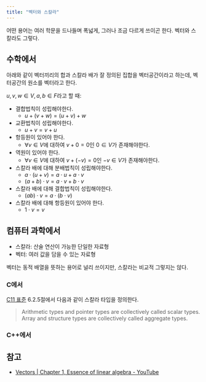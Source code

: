 ```yaml
---
title: "벡터와 스칼라"
---
```



어떤 용어는 여러 학문을 드나들며 폭넓게, 그러나 조금 다르게 쓰이곤 한다. 벡터와 스칼라도 그렇다.

## 수학에서

아래와 같이 벡터끼리의 합과 스칼라 배가 잘 정의된 집합을 벡터공간이라고 하는데, 벡터공간의 원소를 벡터라고 한다.

$u, v, w \in V, a, b \in F$라고 할 때:
- 결합법칙이 성립해야한다.
	- $u + (v + w) = (u + v) + w$
- 교환법칙이 성립해야한다.
	- $u + v = v + u$
- 항등원이 있어야 한다.
	- $\forall v \in V$에 대하여 $v + 0 = 0$인 $0 \in V$가 존재해야한다.
- 역원이 있어야 한다.
	- $\forall v \in V$에 대하여 $v + (-v) = 0$인 $-v \in V$가 존재해야한다.
- 스칼라 배에 대해 분배법칙이 성립해야한다.
	- $a\cdot\left(u+v\right)=a\cdot u+a\cdot v$
	- $(a+b)⋅v=a⋅v+b⋅v$
- 스칼라 배에 대해 결합법칙이 성립해야한다.
	- $(ab) \cdot v = a \cdot (b \cdot v)$
- 스칼라 배에 대해 항등원이 있어야 한다.
	- $1\cdot v = v$

## 컴퓨터 과학에서

- 스칼라: 산술 연산이 가능한 단일한 자료형
- 벡터: 여러 값을 담을 수 있는 자료형

벡터는 동적 배열을 뜻하는 용어로 널리 쓰이지만, 스칼라는 비교적 그렇지는 않다.

### C에서

[C11 표준](https://www.open-std.org/jtc1/sc22/wg14/www/docs/n1548.pdf) 6.2.5절에서 다음과 같이 스칼라 타입을 정의한다.

> Arithmetic types and pointer types are collectively called scalar types. Array and structure types are collectively called aggregate types.

### C++에서

## 참고

- [Vectors | Chapter 1, Essence of linear algebra - YouTube](https://www.youtube.com/watch?v=fNk_zzaMoSs)